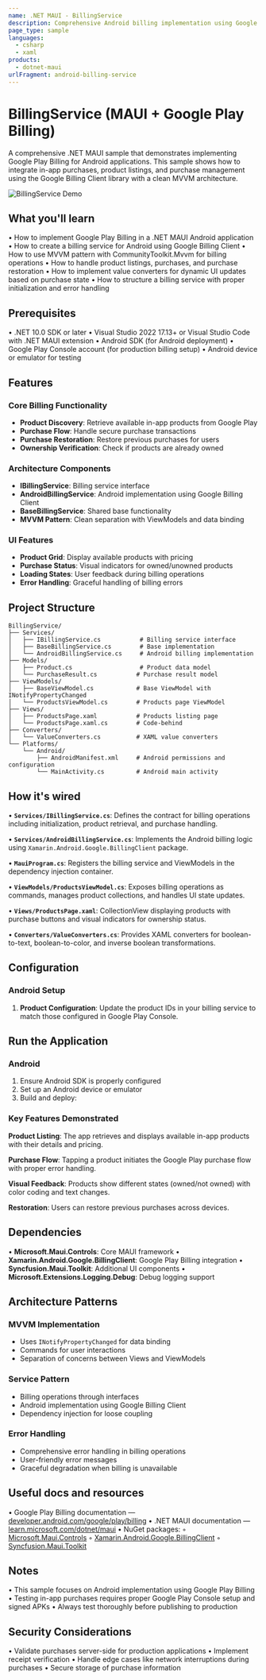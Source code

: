```yaml
---
name: .NET MAUI - BillingService
description: Comprehensive Android billing implementation using Google Play Billing with .NET MAUI and MVVM architecture.
page_type: sample
languages:
  - csharp
  - xaml
products:
  - dotnet-maui
urlFragment: android-billing-service
---
```


# BillingService (MAUI + Google Play Billing)

A comprehensive .NET MAUI sample that demonstrates implementing Google Play Billing for Android applications. This sample shows how to integrate in-app purchases, product listings, and purchase management using the Google Billing Client library with a clean MVVM architecture.

![BillingService Demo](Images/billing_demo.png)

## What you'll learn

• How to implement Google Play Billing in a .NET MAUI Android application
• How to create a billing service for Android using Google Billing Client
• How to use MVVM pattern with CommunityToolkit.Mvvm for billing operations
• How to handle product listings, purchases, and purchase restoration
• How to implement value converters for dynamic UI updates based on purchase state
• How to structure a billing service with proper initialization and error handling

## Prerequisites

• .NET 10.0 SDK or later
• Visual Studio 2022 17.13+ or Visual Studio Code with .NET MAUI extension
• Android SDK (for Android deployment)
• Google Play Console account (for production billing setup)
• Android device or emulator for testing

## Features

### Core Billing Functionality

- **Product Discovery**: Retrieve available in-app products from Google Play
- **Purchase Flow**: Handle secure purchase transactions
- **Purchase Restoration**: Restore previous purchases for users
- **Ownership Verification**: Check if products are already owned

### Architecture Components

- **IBillingService**: Billing service interface
- **AndroidBillingService**: Android implementation using Google Billing Client
- **BaseBillingService**: Shared base functionality
- **MVVM Pattern**: Clean separation with ViewModels and data binding

### UI Features

- **Product Grid**: Display available products with pricing
- **Purchase Status**: Visual indicators for owned/unowned products
- **Loading States**: User feedback during billing operations
- **Error Handling**: Graceful handling of billing errors

## Project Structure

```
BillingService/
├── Services/
│   ├── IBillingService.cs           # Billing service interface
│   ├── BaseBillingService.cs        # Base implementation
│   └── AndroidBillingService.cs     # Android billing implementation
├── Models/
│   ├── Product.cs                   # Product data model
│   └── PurchaseResult.cs           # Purchase result model
├── ViewModels/
│   ├── BaseViewModel.cs            # Base ViewModel with INotifyPropertyChanged
│   └── ProductsViewModel.cs        # Products page ViewModel
├── Views/
│   ├── ProductsPage.xaml           # Products listing page
│   └── ProductsPage.xaml.cs        # Code-behind
├── Converters/
│   └── ValueConverters.cs          # XAML value converters
└── Platforms/
    └── Android/
        ├── AndroidManifest.xml     # Android permissions and configuration
        └── MainActivity.cs         # Android main activity
```

## How it's wired

• **`Services/IBillingService.cs`**: Defines the contract for billing operations including initialization, product retrieval, and purchase handling.

• **`Services/AndroidBillingService.cs`**: Implements the Android billing logic using `Xamarin.Android.Google.BillingClient` package.

• **`MauiProgram.cs`**: Registers the billing service and ViewModels in the dependency injection container.

• **`ViewModels/ProductsViewModel.cs`**: Exposes billing operations as commands, manages product collections, and handles UI state updates.

• **`Views/ProductsPage.xaml`**: CollectionView displaying products with purchase buttons and visual indicators for ownership status.

• **`Converters/ValueConverters.cs`**: Provides XAML converters for boolean-to-text, boolean-to-color, and inverse boolean transformations.

## Configuration

### Android Setup

1. **Product Configuration**:
   Update the product IDs in your billing service to match those configured in Google Play Console.

## Run the Application

### Android

1. Ensure Android SDK is properly configured
2. Set up an Android device or emulator
3. Build and deploy:

### Key Features Demonstrated

**Product Listing**: The app retrieves and displays available in-app products with their details and pricing.

**Purchase Flow**: Tapping a product initiates the Google Play purchase flow with proper error handling.

**Visual Feedback**: Products show different states (owned/not owned) with color coding and text changes.

**Restoration**: Users can restore previous purchases across devices.

## Dependencies

• **Microsoft.Maui.Controls**: Core MAUI framework
• **Xamarin.Android.Google.BillingClient**: Google Play Billing integration
• **Syncfusion.Maui.Toolkit**: Additional UI components
• **Microsoft.Extensions.Logging.Debug**: Debug logging support

## Architecture Patterns

### MVVM Implementation

- Uses `INotifyPropertyChanged` for data binding
- Commands for user interactions
- Separation of concerns between Views and ViewModels

### Service Pattern

- Billing operations through interfaces
- Android implementation using Google Billing Client
- Dependency injection for loose coupling

### Error Handling

- Comprehensive error handling in billing operations
- User-friendly error messages
- Graceful degradation when billing is unavailable

## Useful docs and resources

• Google Play Billing documentation — [developer.android.com/google/play/billing](https://developer.android.com/google/play/billing)
• .NET MAUI documentation — [learn.microsoft.com/dotnet/maui](https://learn.microsoft.com/dotnet/maui/)
• NuGet packages:
◦ [Microsoft.Maui.Controls](https://www.nuget.org/packages/Microsoft.Maui.Controls)
◦ [Xamarin.Android.Google.BillingClient](https://www.nuget.org/packages/Xamarin.Android.Google.BillingClient)
◦ [Syncfusion.Maui.Toolkit](https://www.nuget.org/packages/Syncfusion.Maui.Toolkit)

## Notes

• This sample focuses on Android implementation using Google Play Billing
• Testing in-app purchases requires proper Google Play Console setup and signed APKs
• Always test thoroughly before publishing to production

## Security Considerations

• Validate purchases server-side for production applications
• Implement receipt verification
• Handle edge cases like network interruptions during purchases
• Secure storage of purchase information
